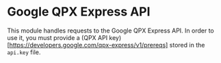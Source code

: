 # Google QPX Express API

This module handles requests to the Google QPX Express API. In order to use it, you must provide a (QPX API key)[https://developers.google.com/qpx-express/v1/prereqs] stored in the `api.key` file.